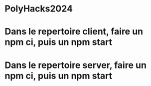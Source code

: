 # PolyHacks2024

# Dans le repertoire client, faire un npm ci, puis un npm start

# Dans le repertoire server, faire un npm ci, puis un npm start
